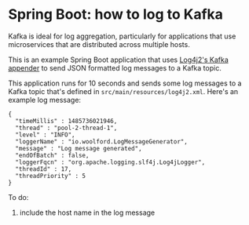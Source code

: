 # Spring Boot: how to log to Kafka

Kafka is ideal for log aggregation, particularly for applications that use microservices that are distributed across multiple hosts.

This is an example Spring Boot application that uses [Log4j2's Kafka appender](https://logging.apache.org/log4j/2.x/manual/appenders.html#KafkaAppender) to send JSON formatted log messages to a Kafka topic.

This application runs for 10 seconds and sends some log messages to a Kafka topic that's defined in `src/main/resources/log4j2.xml`. Here's an example log message:

    {
      "timeMillis" : 1485736021946,
      "thread" : "pool-2-thread-1",
      "level" : "INFO",
      "loggerName" : "io.woolford.LogMessageGenerator",
      "message" : "Log message generated",
      "endOfBatch" : false,
      "loggerFqcn" : "org.apache.logging.slf4j.Log4jLogger",
      "threadId" : 17,
      "threadPriority" : 5
    }

To do:
1. include the host name in  the log message
